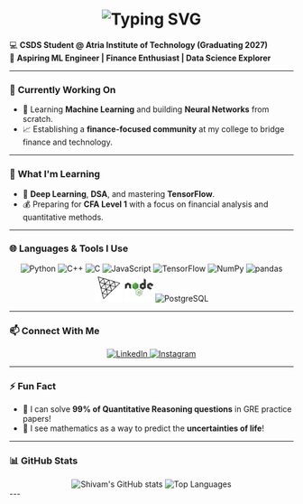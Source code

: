 <div align="center">
  <h1>
    <img src="https://readme-typing-svg.demolab.com?font=Fira+Code&weight=600&size=35&pause=1000&color=F75C7E&background=FFFFFF00&width=435&lines=Hi%2C+I'm+Shivam+Malge!;Welcome+to+my+GitHub!;Let's+Explore+Together!" alt="Typing SVG" />
  </h1>
</div>

<p align="center">
  
  💻 **CSDS Student @ Atria Institute of Technology (Graduating 2027)** <br />
  🌟 **Aspiring ML Engineer | Finance Enthusiast | Data Science Explorer**
</p>

---

### 🔭 **Currently Working On**  
- 🚀 Learning **Machine Learning** and building **Neural Networks** from scratch.  
- 📈 Establishing a **finance-focused community** at my college to bridge finance and technology.  

---

### 📖 **What I'm Learning**  
- 🤖 **Deep Learning**, **DSA**, and mastering **TensorFlow**.  
- 💰 Preparing for **CFA Level 1** with a focus on financial analysis and quantitative methods.  

---

### 🌐 **Languages & Tools I Use**
<div align="center">
  <img src="https://cdn.jsdelivr.net/gh/devicons/devicon/icons/python/python-original.svg" alt="Python" width="50" height="50" />
  <img src="https://cdn.jsdelivr.net/gh/devicons/devicon/icons/cplusplus/cplusplus-original.svg" alt="C++" width="50" height="50" />
  <img src="https://cdn.jsdelivr.net/gh/devicons/devicon/icons/c/c-original.svg" alt="C" width="50" height="50" />
  <img src="https://cdn.jsdelivr.net/gh/devicons/devicon/icons/javascript/javascript-original.svg" alt="JavaScript" width="50" height="50" />
  <img src="https://cdn.jsdelivr.net/gh/devicons/devicon/icons/tensorflow/tensorflow-original.svg" alt="TensorFlow" width="50" height="50" />
  <img src="https://cdn.jsdelivr.net/gh/devicons/devicon/icons/numpy/numpy-original.svg" alt="NumPy" width="50" height="50" />
  <img src="https://cdn.jsdelivr.net/gh/devicons/devicon/icons/pandas/pandas-original.svg" alt="pandas" width="50" height="50" />
  <img src="https://raw.githubusercontent.com/devicons/devicon/master/icons/threejs/threejs-original.svg" alt="Three.js" width="50" height="50" />
  <img src="https://raw.githubusercontent.com/devicons/devicon/master/icons/nodejs/nodejs-original-wordmark.svg" alt="Node.js" width="50" height="50" />
  <img src="https://cdn.jsdelivr.net/gh/devicons/devicon/icons/postgresql/postgresql-original.svg" alt="PostgreSQL" width="50" height="50" />
</div>


---

### 📫 **Connect With Me**  
<div align="center">
  <a href="https://www.linkedin.com/in/shivam-malge-12523a293/" target="_blank">
    <img src="https://cdn.jsdelivr.net/gh/devicons/devicon/icons/linkedin/linkedin-original.svg" alt="LinkedIn" width="50" height="50" />
  <a href="https://www.instagram.com/epsilon_edge/" target="_blank">
    <img src="https://cdn-icons-png.flaticon.com/512/2111/2111463.png" alt="Instagram" width="50" height="50" />
  </a>
</div>  

---

### ⚡ **Fun Fact**  
- 🧠 I can solve **99% of Quantitative Reasoning questions** in GRE practice papers!  
- 🎯 I see mathematics as a way to predict the **uncertainties of life**!  

---

### 📊 **GitHub Stats**  
<div align="center">  
  <img src="https://github-readme-stats.vercel.app/api?username=ShivamMalge&show_icons=true&theme=radical" alt="Shivam's GitHub stats" />  
  <img src="https://github-readme-stats.vercel.app/api/top-langs/?username=ShivamMalge&layout=compact&theme=radical" alt="Top Languages" />
</div>  
---



